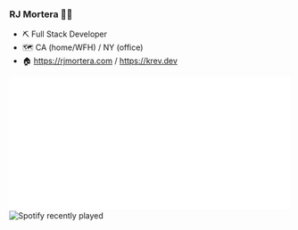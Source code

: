 ### RJ Mortera 👋🏼

- ⛏ Full Stack Developer
- 🗺️ CA (home/WFH) / NY (office)
- 🏠 https://rjmortera.com / https://krev.dev

![](https://github.com/rjmortera/gh-profile/blob/master/generated/overview.svg)  
![Spotify recently played](https://spotify-recently-played-readme.vercel.app/api?user=rjmortera&count=3&width=360)

<!-- ### Interact with me? 📧

- [Twitter](https://twitter.com/rjmortera)
- [Email](mailto:info@rjmortera.com)
 -->
